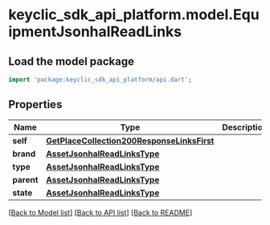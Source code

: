 # keyclic_sdk_api_platform.model.EquipmentJsonhalReadLinks

## Load the model package
```dart
import 'package:keyclic_sdk_api_platform/api.dart';
```

## Properties
Name | Type | Description | Notes
------------ | ------------- | ------------- | -------------
**self** | [**GetPlaceCollection200ResponseLinksFirst**](GetPlaceCollection200ResponseLinksFirst.md) |  | [optional] 
**brand** | [**AssetJsonhalReadLinksType**](AssetJsonhalReadLinksType.md) |  | [optional] 
**type** | [**AssetJsonhalReadLinksType**](AssetJsonhalReadLinksType.md) |  | [optional] 
**parent** | [**AssetJsonhalReadLinksType**](AssetJsonhalReadLinksType.md) |  | [optional] 
**state** | [**AssetJsonhalReadLinksType**](AssetJsonhalReadLinksType.md) |  | [optional] 

[[Back to Model list]](../README.md#documentation-for-models) [[Back to API list]](../README.md#documentation-for-api-endpoints) [[Back to README]](../README.md)


